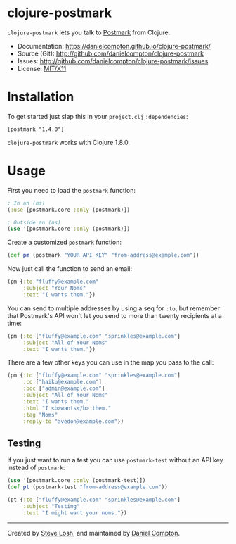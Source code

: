 # clojure-postmark

`clojure-postmark` lets you talk to [Postmark](http://postmarkapp.com/) from
Clojure.

* Documentation: <https://danielcompton.github.io/clojure-postmark/>
* Source (Git): <http://github.com/danielcompton/clojure-postmark>
* Issues: <http://github.com/danielcompton/clojure-postmark/issues>
* License: [MIT/X11](http://www.opensource.org/licenses/mit-license.php)


Installation
============

To get started just slap this in your `project.clj` `:dependencies`:

    [postmark "1.4.0"]

`clojure-postmark` works with Clojure 1.8.0.


Usage
=====

First you need to load the `postmark` function:

```clj
; In an (ns)
(:use [postmark.core :only (postmark)])

; Outside an (ns)
(use '[postmark.core :only (postmark)])
```

Create a customized `postmark` function:

```clj
(def pm (postmark "YOUR_API_KEY" "from-address@example.com"))
```

Now just call the function to send an email:

```clj
(pm {:to "fluffy@example.com"
     :subject "Your Noms"
     :text "I wants them."})
```

You can send to multiple addresses by using a seq for `:to`, but remember that
Postmark's API won't let you send to more than twenty recipients at a time:

```clj
(pm {:to ["fluffy@example.com" "sprinkles@example.com"]
     :subject "All of Your Noms"
     :text "I wants them."})
```

There are a few other keys you can use in the map you pass to the call:

```clj
(pm {:to ["fluffy@example.com" "sprinkles@example.com"]
     :cc ["haiku@example.com"]
     :bcc ["admin@example.com"]
     :subject "All of Your Noms"
     :text "I wants them."
     :html "I <b>wants</b> them."
     :tag "Noms"
     :reply-to "avedon@example.com"})
```

## Testing

If you just want to run a test you can use `postmark-test` without an API key
instead of `postmark`:

```clj
(use '[postmark.core :only (postmark-test)])
(def pt (postmark-test "from-address@example.com"))

(pt {:to ["fluffy@example.com" "sprinkles@example.com"]
     :subject "Testing"
     :text "I might want your noms."})
```

---

Created by [Steve Losh](http://stevelosh.com), and maintained by [Daniel Compton](https://danielcompton.net).


